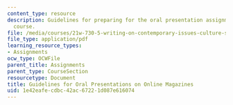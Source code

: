 ```yaml
---
content_type: resource
description: Guidelines for preparing for the oral presentation assignment of the
  course.
file: /media/courses/21w-730-5-writing-on-contemporary-issues-culture-shock-writing-editing-and-publishing-in-cyberspace-fall-2008/1e42eafecdbc42ac67221d087e616074_or_prstn_mag_gdl.pdf
file_type: application/pdf
learning_resource_types:
- Assignments
ocw_type: OCWFile
parent_title: Assignments
parent_type: CourseSection
resourcetype: Document
title: Guidelines for Oral Presentations on Online Magazines
uid: 1e42eafe-cdbc-42ac-6722-1d087e616074
---
```

